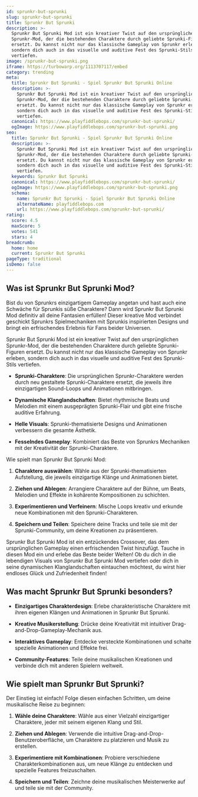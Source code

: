 ```yaml
---
id: sprunkr-but-sprunki
slug: sprunkr-but-sprunki
title: Sprunkr But Sprunki
description: >-
  Sprunkr But Sprunki Mod ist ein kreativer Twist auf den ursprünglichen
  Sprunkr-Mod, der die bestehenden Charaktere durch geliebte Sprunki-Figuren
  ersetzt. Du kannst nicht nur das klassische Gameplay von Sprunkr erleben,
  sondern dich auch in das visuelle und auditive Fest des Sprunki-Stils
  vertiefen.
image: /sprunkr-but-sprunki.png
iframe: https://turbowarp.org/1113707117/embed
category: trending
meta:
  title: Sprunkr But Sprunki - Spiel Sprunkr But Sprunki Online
  description: >-
    Sprunkr But Sprunki Mod ist ein kreativer Twist auf den ursprünglichen
    Sprunkr-Mod, der die bestehenden Charaktere durch geliebte Sprunki-Figuren
    ersetzt. Du kannst nicht nur das klassische Gameplay von Sprunkr erleben,
    sondern dich auch in das visuelle und auditive Fest des Sprunki-Stils
    vertiefen.
  canonical: https://www.playfiddlebops.com/sprunkr-but-sprunki/
  ogImage: https://www.playfiddlebops.com/sprunkr-but-sprunki.png
seo:
  title: Sprunkr But Sprunki - Spiel Sprunkr But Sprunki Online
  description: >-
    Sprunkr But Sprunki Mod ist ein kreativer Twist auf den ursprünglichen
    Sprunkr-Mod, der die bestehenden Charaktere durch geliebte Sprunki-Figuren
    ersetzt. Du kannst nicht nur das klassische Gameplay von Sprunkr erleben,
    sondern dich auch in das visuelle und auditive Fest des Sprunki-Stils
    vertiefen.
  keywords: Sprunkr But Sprunki
  canonical: https://www.playfiddlebops.com/sprunkr-but-sprunki/
  ogImage: https://www.playfiddlebops.com/sprunkr-but-sprunki.png
  schema:
    name: Sprunkr But Sprunki - Spiel Sprunkr But Sprunki Online
    alternateName: playfiddlebops.com
    url: https://www.playfiddlebops.com/sprunkr-but-sprunki/
rating:
  score: 4.5
  maxScore: 5
  votes: 541
  stars: 4
breadcrumb:
  home: home
  current: Sprunkr But Sprunki
pageType: traditional
isDemo: false
---
```


## Was ist Sprunkr But Sprunki Mod?

Bist du von Sprunkrs einzigartigem Gameplay angetan und hast auch eine Schwäche für Sprunkis süße Charaktere? Dann wird Sprunkr But Sprunki Mod definitiv all deine Fantasien erfüllen! Dieser kreative Mod verbindet geschickt Sprunkrs Spielmechaniken mit Sprunkis inspirierten Designs und bringt ein erfrischendes Erlebnis für Fans beider Universen.

Sprunkr But Sprunki Mod ist ein kreativer Twist auf den ursprünglichen Sprunkr-Mod, der die bestehenden Charaktere durch geliebte Sprunki-Figuren ersetzt. Du kannst nicht nur das klassische Gameplay von Sprunkr erleben, sondern dich auch in das visuelle und auditive Fest des Sprunki-Stils vertiefen.

- **Sprunki-Charaktere**: Die ursprünglichen Sprunkr-Charaktere werden durch neu gestaltete Sprunki-Charaktere ersetzt, die jeweils ihre einzigartigen Sound-Loops und Animationen mitbringen.

- **Dynamische Klanglandschaften**: Bietet rhythmische Beats und Melodien mit einem ausgeprägten Sprunki-Flair und gibt eine frische auditive Erfahrung.

- **Helle Visuals**: Sprunki-thematisierte Designs und Animationen verbessern die gesamte Ästhetik.

- **Fesselndes Gameplay**: Kombiniert das Beste von Sprunkrs Mechaniken mit der Kreativität der Sprunki-Charaktere.

Wie spielt man Sprunkr But Sprunki Mod:

1. **Charaktere auswählen**: Wähle aus der Sprunki-thematisierten Aufstellung, die jeweils einzigartige Klänge und Animationen bietet.

1. **Ziehen und Ablegen**: Arrangiere Charaktere auf der Bühne, um Beats, Melodien und Effekte in kohärente Kompositionen zu schichten.

1. **Experimentieren und Verfeinern**: Mische Loops kreativ und erkunde neue Kombinationen mit den Sprunki-Charakteren.

1. **Speichern und Teilen**: Speichere deine Tracks und teile sie mit der Sprunki-Community, um deine Kreationen zu präsentieren.

Sprunkr But Sprunki Mod ist ein entzückendes Crossover, das dem ursprünglichen Gameplay einen erfrischenden Twist hinzufügt. Tauche in diesen Mod ein und erlebe das Beste beider Welten! Ob du dich in die lebendigen Visuals von Sprunkr But Sprunki Mod vertiefen oder dich in seine dynamischen Klanglandschaften eintauchen möchtest, du wirst hier endloses Glück und Zufriedenheit finden!

## Was macht Sprunkr But Sprunki besonders?

- **Einzigartiges Charakterdesign**: Erlebe charakteristische Charaktere mit ihren eigenen Klängen und Animationen in Sprunkr But Sprunki.

- **Kreative Musikerstellung**: Drücke deine Kreativität mit intuitiver Drag-and-Drop-Gameplay-Mechanik aus.

- **Interaktives Gameplay**: Entdecke versteckte Kombinationen und schalte spezielle Animationen und Effekte frei.

- **Community-Features**: Teile deine musikalischen Kreationen und verbinde dich mit anderen Spielern weltweit.

## Wie spielt man Sprunkr But Sprunki?

Der Einstieg ist einfach! Folge diesen einfachen Schritten, um deine musikalische Reise zu beginnen:

1. **Wähle deine Charaktere**: Wähle aus einer Vielzahl einzigartiger Charaktere, jeder mit seinem eigenen Klang und Stil.

1. **Ziehen und Ablegen**: Verwende die intuitive Drag-and-Drop-Benutzeroberfläche, um Charaktere zu platzieren und Musik zu erstellen.

1. **Experimentiere mit Kombinationen**: Probiere verschiedene Charakterkombinationen aus, um neue Klänge zu entdecken und spezielle Features freizuschalten.

1. **Speichern und Teilen**: Zeichne deine musikalischen Meisterwerke auf und teile sie mit der Community.